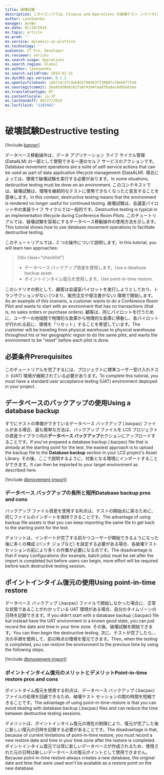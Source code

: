 ```yaml
---
title: 破壊試験
description: このトピックでは、Finance and Operations の破壊テスト シナリオについて説明します。
author: LaneSwenka
manager: AnnBe
ms.date: 01/28/2019
ms.topic: article
ms.prod: ''
ms.service: dynamics-ax-platform
ms.technology: ''
audience: IT Pro, Developer
ms.reviewer: sericks
ms.search.scope: Operations
ms.search.region: Global
ms.author: laneswenka
ms.search.validFrom: 2019-01-31
ms.dyn365.ops.version: 8.1.3
ms.openlocfilehash: 1dd714c2fcdab0d1f90d63f71068fcfdeb6f7fe0
ms.sourcegitcommit: 3ba95d50b8262fa0f43d4faad76adac4d05eb3ea
ms.translationtype: HT
ms.contentlocale: ja-JP
ms.lasthandoff: 09/27/2019
ms.locfileid: "2183461"
---
```

# <a name="destructive-testing"></a><span data-ttu-id="77b7e-103">破壊試験</span><span class="sxs-lookup"><span data-stu-id="77b7e-103">Destructive testing</span></span> 

[!include [banner](../includes/banner.md)]

<span data-ttu-id="77b7e-104">データベース移動操作は、データ アプリケーション ライフ サイクル管理 (DataALM) の一部として使用できる一連のセルフ サービスのアクションです。</span><span class="sxs-lookup"><span data-stu-id="77b7e-104">Database movement operations are a suite of self-service actions that can be used as part of data application lifecycle management (DataALM).</span></span> <span data-ttu-id="77b7e-105">場合によっては、環境で破壊試験を実行する必要があります。</span><span class="sxs-lookup"><span data-stu-id="77b7e-105">In some situations,  destructive testing must be done on an environment.</span></span> <span data-ttu-id="77b7e-106">このコンテキストでは、破壊試験は、環境を継続的なテストに使用できなくなったと宣言することを意味します。</span><span class="sxs-lookup"><span data-stu-id="77b7e-106">In this context, destructive testing means that the environment is rendered no longer useful for continued testing.</span></span> <span data-ttu-id="77b7e-107">破壊試験は、会議室パイロット中の実装ライフ サイクルでは一般的です。</span><span class="sxs-lookup"><span data-stu-id="77b7e-107">Destructive testing is typical in an implementation lifecycle during Conference Room Pilots.</span></span> <span data-ttu-id="77b7e-108">このチュートリアルでは、破壊試験を容易にするデータベース移動操作の使用方法を示します。</span><span class="sxs-lookup"><span data-stu-id="77b7e-108">This tutorial shows how to use database movement operations to facilitate destructive testing.</span></span>

<span data-ttu-id="77b7e-109">このチュートリアルでは、2 つの操作について説明します。</span><span class="sxs-lookup"><span data-stu-id="77b7e-109">In this tutorial, you will learn two approaches:</span></span>

> [!div class="checklist"]
> * <span data-ttu-id="77b7e-110">データベース バックアップ資産を使用します。</span><span class="sxs-lookup"><span data-stu-id="77b7e-110">Use a database backup asset.</span></span>
> * <span data-ttu-id="77b7e-111">ポイントインタイム復元を使用します。</span><span class="sxs-lookup"><span data-stu-id="77b7e-111">Use point-in-time restore.</span></span>

<span data-ttu-id="77b7e-112">このシナリオの例として、顧客は会議室パイロットを実行しようとしており、トランザクションがない (つまり、販売注文や発注書がない) 環境で開始します。</span><span class="sxs-lookup"><span data-stu-id="77b7e-112">As an example of this scenario, a customer wants to do a Conference Room Pilot and wants to start with an environment that has no transactions (that is, no sales orders or purchase orders).</span></span> <span data-ttu-id="77b7e-113">顧客は、同じパイロットを行うために、ユーザーの地域間で物理的な倉庫から物理的な倉庫に移動し、各パイロットが行われる前に、環境を「リセット」することを希望しています。</span><span class="sxs-lookup"><span data-stu-id="77b7e-113">The customer will be traveling from physical warehouse to physical warehouse throughout his or her geographic region to do the same pilot, and wants the environment to be "reset" before each pilot is done.</span></span>

## <a name="prerequisites"></a><span data-ttu-id="77b7e-114">必要条件</span><span class="sxs-lookup"><span data-stu-id="77b7e-114">Prerequisites</span></span>

<span data-ttu-id="77b7e-115">このチュートリアルを完了するには、プロジェクトに標準ユーザー受け入れテスト (UAT) 環境が展開されている必要があります。</span><span class="sxs-lookup"><span data-stu-id="77b7e-115">To complete this tutorial, you must have a standard user acceptance testing (UAT) environment deployed in your project.</span></span>

## <a name="using-a-database-backup"></a><span data-ttu-id="77b7e-116">データベースのバックアップの使用</span><span class="sxs-lookup"><span data-stu-id="77b7e-116">Using a database backup</span></span>

<span data-ttu-id="77b7e-117">すでにテストの準備ができているデータベース バックアップ (.bacpac) ファイルがある場合、最も簡単な方法は、バックアップ ファイルを LCS プロジェクトの資産ライブラリ内の**データベース バックアップ**セクションにアップロードすることです。</span><span class="sxs-lookup"><span data-stu-id="77b7e-117">If you've prepared a database backup (.bacpac) file that is already at the starting point for the test, the easiest approach is to upload the backup file to the **Database backup** section in your LCS project's Asset Library.</span></span> <span data-ttu-id="77b7e-118">その後、ここで説明するように、対象となる環境にインポートすることができます。</span><span class="sxs-lookup"><span data-stu-id="77b7e-118">It can then be imported to your target environment as described here.</span></span>

[!include [dbmovement-import](../includes/dbmovement-import.md)]

### <a name="database-backup-pros-and-cons"></a><span data-ttu-id="77b7e-119">データベース バックアップの長所と短所</span><span class="sxs-lookup"><span data-stu-id="77b7e-119">Database backup pros and cons</span></span>

<span data-ttu-id="77b7e-120">バックアップ ファイル資産を使用する利点は、テストの開始点に戻るために、同じファイルのインポートを保持できることです。</span><span class="sxs-lookup"><span data-stu-id="77b7e-120">The advantage of using backup file assets is that you can keep importing the same file to get back to the starting point for the test.</span></span>

<span data-ttu-id="77b7e-121">デメリットは、インポートが完了する前かつユーザーが開始できるようになった後に多くの構成 (バッチ ジョブなど) を設定する必要がある場合、各破壊テスト セッションの前により多くの作業が必要になる点です。</span><span class="sxs-lookup"><span data-stu-id="77b7e-121">The disadvantage is that if many configurations (for example, batch jobs) must be set after the import is completed but before users can begin, more effort will be required before each destructive testing session.</span></span>

## <a name="using-point-in-time-restore"></a><span data-ttu-id="77b7e-122">ポイントインタイム復元の使用</span><span class="sxs-lookup"><span data-stu-id="77b7e-122">Using point-in-time restore</span></span>

<span data-ttu-id="77b7e-123">データベース バックアップ (.bacpac) ファイルで開始しなかった場合に、正常な状態であることがわかっている UAT 環境がある場合、自分のタイムゾーンの日時を記録できます。</span><span class="sxs-lookup"><span data-stu-id="77b7e-123">If you didn't start with a database backup (.bacpac) file but instead have the UAT environment in a known good state, you can just record the date and time in your time zone.</span></span> <span data-ttu-id="77b7e-124">その後、破壊試験を開始できます。</span><span class="sxs-lookup"><span data-stu-id="77b7e-124">You can then begin the destructive testing.</span></span> <span data-ttu-id="77b7e-125">次に、テストが完了したら、、次の手順を使用して、前の時点の環境を復元できます。</span><span class="sxs-lookup"><span data-stu-id="77b7e-125">Then, when the testing is completed, you can restore the environment to the previous time by using the following steps.</span></span>

[!include [dbmovement-import](../includes/dbmovement-pitr.md)]

### <a name="point-in-time-restore-pros-and-cons"></a><span data-ttu-id="77b7e-126">ポイントインタイム復元のメリットとデメリット</span><span class="sxs-lookup"><span data-stu-id="77b7e-126">Point-in-time restore pros and cons</span></span>

<span data-ttu-id="77b7e-127">ポイントタイム復元を使用する利点は、データベース バックアップ (.bacpac) ファイルの処理を回避できるため、破壊テスト セッションの間の時間を短縮できることです。</span><span class="sxs-lookup"><span data-stu-id="77b7e-127">The advantage of using point-in-time-restore is that you can avoid dealing with database backup (.bacpac) files and can reduce the time between destructive testing sessions.</span></span>

<span data-ttu-id="77b7e-128">デメリットは、ポイントインタイム復元の現在の制限により、復元が完了した後に新しい復元の日時を記録する必要があることです。</span><span class="sxs-lookup"><span data-stu-id="77b7e-128">The disadvantage is that, because of current limitations of point-in-time restore, you must record a new restore date and time in your time zone after the restore is completed.</span></span> <span data-ttu-id="77b7e-129">ポイントインタイム復元では常に新しいデータベースが作成されるため、使用された元の日時は新しいデータベースの復元ポイントとして使用できません。</span><span class="sxs-lookup"><span data-stu-id="77b7e-129">Because point-in-time restore always creates a new database, the original date and time that were used won't be available as a restore point on the new database.</span></span>
